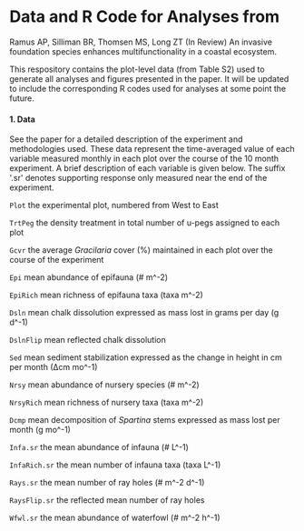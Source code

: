 # Data and R Code for Analyses from 

Ramus AP, Silliman BR, Thomsen MS, Long ZT (In Review) An invasive foundation species enhances multifunctionality in a coastal ecosystem.

This respository contains the plot-level data (from Table S2) used to generate all analyses and figures presented in the paper. It will be updated to include the corresponding R codes used for analyses at some point the future.

#### 1. Data
See the paper for a detailed description of the experiment and methodologies used. These data represent the time-averaged value of each variable measured monthly in each plot over the course of the 10 month experiment. A brief description of each variable is given below. The suffix '.sr' denotes supporting response only measured near the end of the experiment.

`Plot` the experimental plot, numbered from West to East

`TrtPeg` the density treatment in total number of u-pegs assigned to each plot

`Gcvr` the average *Gracilaria* cover (%) maintained in each plot over the course of the experiment

`Epi` mean abundance of epifauna (# m^-2)

`EpiRich` mean richness of epifauna taxa (taxa m^-2)

`Dsln` mean chalk dissolution expressed as mass lost in grams per day (g d^-1)

`DslnFlip` mean reflected chalk dissolution

`Sed` mean sediment stabilization expressed as the change in height in cm per month (∆cm mo^-1)

`Nrsy` mean abundance of nursery species (# m^-2)

`NrsyRich` mean richness of nursery taxa (taxa m^-2)

`Dcmp` mean decomposition of *Spartina* stems expressed as mass lost per month (g mo^-1)

`Infa.sr` the mean abundance of infauna (# L^-1)

`InfaRich.sr` the mean number of infauna taxa (taxa L^-1)

`Rays.sr` the mean number of ray holes (# m^-2 d^-1)

`RaysFlip.sr` the reflected mean number of ray holes

`Wfwl.sr` the mean abundance of waterfowl (# m^-2 h^-1)
